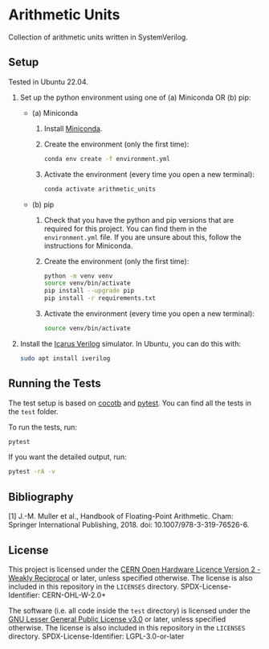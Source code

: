 <!--
SPDX-FileCopyrightText: 2024 David Mallasén Quintana
SPDX-License-Identifier: LGPL-3.0-or-later
Source: https://github.com/davidmallasen/arithmetic_units
-->

# Arithmetic Units
Collection of arithmetic units written in SystemVerilog.

## Setup
Tested in Ubuntu 22.04.

1. Set up the python environment using one of (a) Miniconda OR (b) pip:
    - (a) Miniconda
        1. Install [Miniconda](https://docs.anaconda.com/miniconda/).
        2. Create the environment (only the first time):

            ~~~bash
            conda env create -f environment.yml
            ~~~

        3. Activate the environment (every time you open a new terminal):

            ~~~bash
            conda activate arithmetic_units
            ~~~

    - (b) pip
        1. Check that you have the python and pip versions that are required for this project. You can find them in the `environment.yml` file. If you are unsure about this, follow the instructions for Miniconda.

        2. Create the environment (only the first time):

            ~~~bash
            python -m venv venv
            source venv/bin/activate
            pip install --upgrade pip
            pip install -r requirements.txt
            ~~~

        3. Activate the environment (every time you open a new terminal):

            ~~~bash
            source venv/bin/activate
            ~~~

2. Install the [Icarus Verilog](https://steveicarus.github.io/iverilog/) simulator. In
Ubuntu, you can do this with:

    ~~~bash
    sudo apt install iverilog
    ~~~

## Running the Tests
The test setup is based on [cocotb](https://www.cocotb.org/) and [pytest](https://docs.pytest.org/en/stable/). You can find all the tests in the `test` folder.

To run the tests, run:

~~~bash
pytest
~~~

If you want the detailed output, run:

~~~bash
pytest -rA -v
~~~

## Bibliography
[1] J.-M. Muller et al., Handbook of Floating-Point Arithmetic. Cham: Springer International Publishing, 2018. doi: 10.1007/978-3-319-76526-6.

## License

This project is licensed under the [CERN Open Hardware Licence Version 2 - Weakly Reciprocal](https://cern.ch/cern-ohl)
or later, unless specified otherwise. The license is also included in this repository in
the `LICENSES` directory. SPDX-License-Identifier: CERN-OHL-W-2.0+

The software (i.e. all code inside the `test` directory) is licensed under the
[GNU Lesser General Public License v3.0](https://www.gnu.org/licenses/lgpl-3.0.en.html)
or later, unless specified otherwise. The license is also included in this repository in
the `LICENSES` directory. SPDX-License-Identifier: LGPL-3.0-or-later
